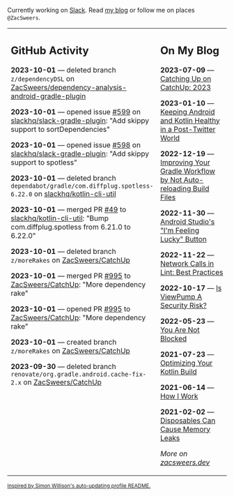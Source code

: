 Currently working on [Slack](https://slack.com/). Read [my blog](https://zacsweers.dev/) or follow me on places `@ZacSweers`.

<table><tr><td valign="top" width="60%">

## GitHub Activity
<!-- githubActivity starts -->
**2023-10-01** — deleted branch `z/dependencyDSL` on [ZacSweers/dependency-analysis-android-gradle-plugin](https://github.com/ZacSweers/dependency-analysis-android-gradle-plugin)

**2023-10-01** — opened issue [#599](https://github.com/slackhq/slack-gradle-plugin/issues/599) on [slackhq/slack-gradle-plugin](https://github.com/slackhq/slack-gradle-plugin): "Add skippy support to sortDependencies"

**2023-10-01** — opened issue [#598](https://github.com/slackhq/slack-gradle-plugin/issues/598) on [slackhq/slack-gradle-plugin](https://github.com/slackhq/slack-gradle-plugin): "Add skippy support to spotless"

**2023-10-01** — deleted branch `dependabot/gradle/com.diffplug.spotless-6.22.0` on [slackhq/kotlin-cli-util](https://github.com/slackhq/kotlin-cli-util)

**2023-10-01** — merged PR [#49](https://github.com/slackhq/kotlin-cli-util/pull/49) to [slackhq/kotlin-cli-util](https://github.com/slackhq/kotlin-cli-util): "Bump com.diffplug.spotless from 6.21.0 to 6.22.0"

**2023-10-01** — deleted branch `z/moreRakes` on [ZacSweers/CatchUp](https://github.com/ZacSweers/CatchUp)

**2023-10-01** — merged PR [#995](https://github.com/ZacSweers/CatchUp/pull/995) to [ZacSweers/CatchUp](https://github.com/ZacSweers/CatchUp): "More dependency rake"

**2023-10-01** — opened PR [#995](https://github.com/ZacSweers/CatchUp/pull/995) to [ZacSweers/CatchUp](https://github.com/ZacSweers/CatchUp): "More dependency rake"

**2023-10-01** — created branch `z/moreRakes` on [ZacSweers/CatchUp](https://github.com/ZacSweers/CatchUp)

**2023-09-30** — deleted branch `renovate/org.gradle.android.cache-fix-2.x` on [ZacSweers/CatchUp](https://github.com/ZacSweers/CatchUp)
<!-- githubActivity ends -->
</td><td valign="top" width="40%">

## On My Blog
<!-- blog starts -->
**2023-07-09** — [Catching Up on CatchUp: 2023](https://www.zacsweers.dev/catching-up-on-catchup-2023/)

**2023-01-10** — [Keeping Android and Kotlin Healthy in a Post-Twitter World](https://www.zacsweers.dev/keeping-android-healthy/)

**2022-12-19** — [Improving Your Gradle Workflow by Not Auto-reloading Build Files](https://www.zacsweers.dev/improving-your-workflow-by-not-auto-reloading-build-files/)

**2022-11-30** — [Android Studio's "I'm Feeling Lucky" Button](https://www.zacsweers.dev/android-studios-im-feeling-lucky-button/)

**2022-11-22** — [Network Calls in Lint: Best Practices](https://www.zacsweers.dev/network-calls-in-lint-best-practices/)

**2022-10-17** — [Is ViewPump A Security Risk?](https://www.zacsweers.dev/is-viewpump-a-security-risk/)

**2022-05-23** — [You Are Not Blocked](https://www.zacsweers.dev/you-are-not-blocked/)

**2021-07-23** — [Optimizing Your Kotlin Build](https://www.zacsweers.dev/optimizing-your-kotlin-build/)

**2021-06-14** — [How I Work](https://www.zacsweers.dev/how-i-work/)

**2021-02-02** — [Disposables Can Cause Memory Leaks](https://www.zacsweers.dev/disposables-can-cause-memory-leaks/)
<!-- blog ends -->
_More on [zacsweers.dev](https://zacsweers.dev/)_
</td></tr></table>

<sub><a href="https://simonwillison.net/2020/Jul/10/self-updating-profile-readme/">Inspired by Simon Willison's auto-updating profile README.</a></sub>